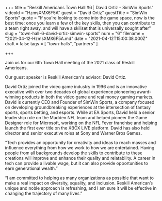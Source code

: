 +++
title = "Reskill Americans Town Hall #6 | David Ortiz - SimWin Sports"
videoId = "HzmsXMX6F5A"
guest = "David Ortiz"
guestTitle = "SimWin Sports"
quote = "If you're looking to come into the game space, now is the best time: once you learn a few of the key skills, then you can contribute to a team right away, and will have a skillset that is universally sought after"
slug = "town-hall-6-david-ortiz-simwin-sports"
num = "6"
filename = "2021-04-12-HzmsXMX6F5A.md"
date = "2021-04-12T15:00:38.000Z"
draft = false
tags = [ "town-halls", "partners" ]

+++

Join us for our 6th Town Hall meeting of the 2021 class of Reskill Americans.

Our guest speaker is Reskill American's advisor: David Ortiz.

David Ortiz joined the video game industry in 1996 and is an innovative executive with over two decades of global experience pioneering award-winning products in both the video game and real money gaming markets. David is currently CEO and Founder of SimWin Sports, a company focused on developing groundbreaking experiences at the intersection of fantasy sports, sports betting, and esports. While at EA Sports, David held a senior leadership role on the Madden NFL team and helped pioneer the Game Designer role for Microsoft, working on the NFL Fever franchise and helping launch the first ever title on the XBOX LIVE platform. David has also held director and senior executive roles at Sony and Warner Bros Games.

“Tech provides an opportunity for creativity and ideas to reach masses and influence everything from how we work to how we are entertained. Having people from all backgrounds develop the skills to contribute to these creations will improve and enhance their quality and relatability. A career in tech can provide a livable wage, but it can also provide opportunities to earn generational wealth.”

“I am committed to helping as many organizations as possible that want to make a real impact on diversity, equality, and inclusion. Reskill American’s unique and noble approach is refreshing, and I am sure it will be effective in changing the trajectory of many lives.”
